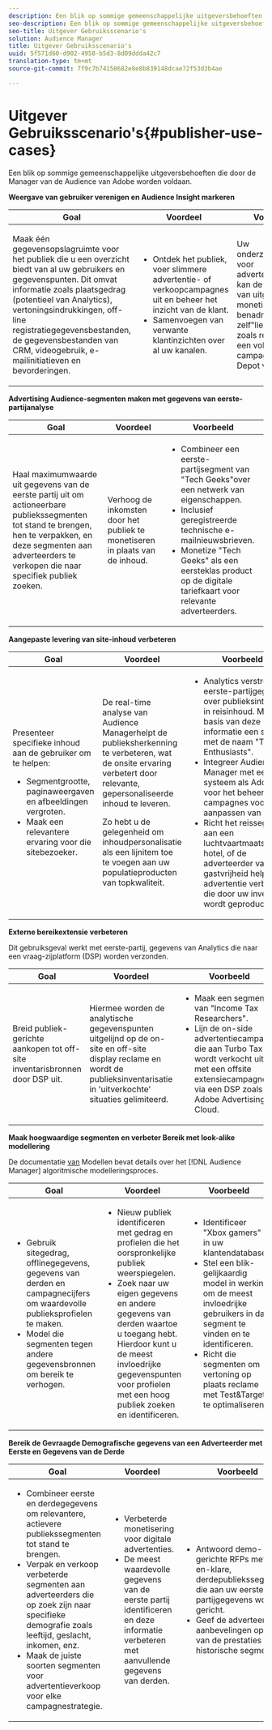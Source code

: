 ```yaml
---
description: Een blik op sommige gemeenschappelijke uitgeversbehoeften die door de Manager van de Audience van Adobe worden voldaan.
seo-description: Een blik op sommige gemeenschappelijke uitgeversbehoeften die door de Manager van de Audience van Adobe worden voldaan.
seo-title: Uitgever Gebruiksscenario's
solution: Audience Manager
title: Uitgever Gebruiksscenario's
uuid: 5f571d60-d902-4958-b5d3-8d09ddda42c7
translation-type: tm+mt
source-git-commit: 7f9c7b74150682e8e8b839148dcae72f53d3b4ae

---
```



# Uitgever Gebruiksscenario&#39;s{#publisher-use-cases}

Een blik op sommige gemeenschappelijke uitgeversbehoeften die door de Manager van de Audience van Adobe worden voldaan.

<!-- 

c_pub_use_case.xml

 -->

**Weergave van gebruiker verenigen en Audience Insight markeren**

<table id="table_7051791195CE41B49173BBF9E581BFB6"> 
 <thead> 
  <tr> 
   <th colname="col1" class="entry"> Goal </th> 
   <th colname="col2" class="entry"> Voordeel </th> 
   <th colname="col3" class="entry"> Voorbeeld </th> 
  </tr> 
 </thead>
 <tbody> 
  <tr> 
   <td colname="col1"> <p>Maak één gegevensopslagruimte voor het publiek die u een overzicht biedt van al uw gebruikers en gegevenspunten. Dit omvat informatie zoals plaatsgedrag (potentieel van Analytics), vertoningsindrukkingen, off-line registratiegegevensbestanden, de gegevensbestanden van CRM, videogebruik, e-mailinitiatieven en bevorderingen. </p> </td> 
   <td colname="col2"> <p> 
     <ul id="ul_FB6683152C7D4D65AF951BA55E123427"> 
      <li id="li_45C12198EDDE4107AE59947BBAA51A60">Ontdek het publiek, voer slimmere advertentie- of verkoopcampagnes uit en beheer het inzicht van de klant. </li> 
      <li id="li_53727E7A3D494299B4631439612AC226">Samenvoegen van verwante klantinzichten over al uw kanalen. </li> 
     </ul> </p> </td> 
   <td colname="col3"> <p>Uw onderzoeksteam voor advertentieverkoop kan de profielen van uitgevers monetiseren, en benadruk "doe het zelf"liefhebbers zoals relevant voor een volgende campagne van de Depot van de Huis. </p> </td> 
  </tr> 
 </tbody> 
</table>

**Advertising Audience-segmenten maken met gegevens van eerste-partijanalyse**

<table id="table_EE77D9F5BAD1473C8E058EE778AF2C3F"> 
 <thead> 
  <tr> 
   <th colname="col1" class="entry"> Goal </th> 
   <th colname="col2" class="entry"> Voordeel </th> 
   <th colname="col3" class="entry"> Voorbeeld </th> 
  </tr> 
 </thead>
 <tbody> 
  <tr> 
   <td colname="col1"> <p>Haal maximumwaarde uit gegevens van de eerste partij uit om actioneerbare publiekssegmenten tot stand te brengen, hen te verpakken, en deze segmenten aan adverteerders te verkopen die naar specifiek publiek zoeken. </p> </td> 
   <td colname="col2"> <p>Verhoog de inkomsten door het publiek te monetiseren in plaats van de inhoud. </p> </td> 
   <td colname="col3"> <p> 
     <ul id="ul_07695D68C7FA4BDE92E69AB84B59F0B5"> 
      <li id="li_D271C4C62589403C9F5D3B478EA1B1F3">Combineer een eerste-partijsegment van "Tech Geeks"over een netwerk van eigenschappen. </li> 
      <li id="li_1EC9E0F4BC6343C88CF29D07B9D1DA11">Inclusief geregistreerde technische e-mailnieuwsbrieven. </li> 
      <li id="li_2C5CE406BAEC4F3B8AAED5DF414E1C8B">Monetize "Tech Geeks" als een eersteklas product op de digitale tariefkaart voor relevante adverteerders. </li> 
     </ul> </p> </td> 
  </tr> 
 </tbody> 
</table>

**Aangepaste levering van site-inhoud verbeteren**

<table id="table_D8E82821D9F1491A822A6ABA3A988386"> 
 <thead> 
  <tr> 
   <th colname="col1" class="entry"> Goal </th> 
   <th colname="col2" class="entry"> Voordeel </th> 
   <th colname="col3" class="entry"> Voorbeeld </th> 
  </tr> 
 </thead>
 <tbody> 
  <tr> 
   <td colname="col1"> <p>Presenteer specifieke inhoud aan de gebruiker om te helpen: </p> <p> 
     <ul id="ul_ACE36F7845EB4A2E9005ECCD746495CC"> 
      <li id="li_0714139FF2F5492DA32FB95456699E54">Segmentgrootte, paginaweergaven en afbeeldingen vergroten. </li> 
      <li id="li_2CA4DFF2836D4F71A137829074F46D17">Maak een relevantere ervaring voor die sitebezoeker. </li> 
     </ul> </p> </td> 
   <td colname="col2"> <p><span class="keyword"> De real-time analyse van Audience Manager</span>helpt de publieksherkenning te verbeteren, wat de onsite ervaring verbetert door relevante, gepersonaliseerde inhoud te leveren. </p> <p>Zo hebt u de gelegenheid om inhoudpersonalisatie als een lijnitem toe te voegen aan uw populatieproducten van topkwaliteit. </p> </td> 
   <td colname="col3"> <p> 
     <ul id="ul_EEED2DAD504C486F8C00992219C893F7"> 
      <li id="li_E536F7C79824484DA3DC895809B849F4">Analytics verstrekt eerste-partijgegevens over publieksinteresse in reisinhoud. Maak op basis van deze informatie een segment met de naam "Travel Enthusiasts". </li> 
      <li id="li_DCB3A5F3772C4DCEB757A4AB6CABFBE3">Integreer Audience Manager <span class="keyword"></span> met een systeem als Adobe CQ voor het beheer van campagnes voor het aanpassen van inhoud. </li> 
      <li id="li_A9BFB7EB7504492BA83F182BE5E8CEF8">Richt het reissegment aan een luchtvaartmaatschappij, hotel, of de adverteerder van de gastvrijheid helpen advertentie verbeteren die door uw inventaris wordt geproduceerd. </li> 
     </ul> </p> </td> 
  </tr> 
 </tbody> 
</table>

**Externe bereikextensie verbeteren**

Dit gebruiksgeval werkt met eerste-partij, gegevens van Analytics die naar een vraag-zijplatform (DSP) worden verzonden.

<table id="table_F88329D45D9441F1A8EDB9D6140FD02D"> 
 <thead> 
  <tr> 
   <th colname="col1" class="entry"> Goal </th> 
   <th colname="col2" class="entry"> Voordeel </th> 
   <th colname="col3" class="entry"> Voorbeeld </th> 
  </tr>
 </thead>
 <tbody> 
  <tr> 
   <td colname="col1"> <p>Breid publiek-gerichte aankopen tot off-site inventarisbronnen door DSP uit. </p> </td> 
   <td colname="col2"> <p>Hiermee worden de analytische gegevenspunten uitgelijnd op de on-site en off-site display reclame en wordt de publieksinventarisatie in 'uitverkochte' situaties gelimiteerd. </p> </td> 
   <td colname="col3"> <p> 
     <ul id="ul_EE7A86BFFE534A59A9F8C7CAF46A31E5"> 
      <li id="li_D399592D9D904865BD319DC3621B832B">Maak een segment van "Income Tax Researchers". </li> 
      <li id="li_D28AC8BA5E194176BB8736B089B3C2F7">Lijn de on-side advertentiecampagne die aan Turbo Tax wordt verkocht uit met een offsite extensiecampagne via een DSP zoals Adobe Advertising Cloud. </li> 
     </ul> </p> </td> 
  </tr> 
 </tbody> 
</table>

**Maak hoogwaardige segmenten en verbeter Bereik met look-alike modellering**

De documentatie [van](../features/algorithmic-models/understanding-models.md) Modellen bevat details over het [!DNL Audience Manager] algoritmische modelleringsproces.

<table id="table_A10E4656E2A74EF5BCCA42A7AAA94416"> 
 <thead> 
  <tr> 
   <th colname="col1" class="entry"> Goal </th> 
   <th colname="col2" class="entry"> Voordeel </th> 
   <th colname="col3" class="entry"> Voorbeeld </th> 
  </tr>
 </thead>
 <tbody> 
  <tr> 
   <td colname="col1"> <p> 
     <ul id="ul_6B69497AA7F543249FF820B1D5DC604F"> 
      <li id="li_7022E99BC3C6475988B8424528A221A8">Gebruik sitegedrag, offlinegegevens, gegevens van derden en campagnecijfers om waardevolle publieksprofielen te maken. </li> 
      <li id="li_DBD50B14B3D34D9AB72C42E245406FE8">Model die segmenten tegen andere gegevensbronnen om bereik te verhogen. </li> 
     </ul> </p> </td> 
   <td colname="col2"> <p> 
     <ul id="ul_CC5448D2EA0646D4AF3547E81DE31FDE"> 
      <li id="li_8F11E40026404C1380F26F6D03952C8E">Nieuw publiek identificeren met gedrag en profielen die het oorspronkelijke publiek weerspiegelen. </li> 
      <li id="li_5F67AD849EC145DBB1E52A92BBE2CEE3">Zoek naar uw eigen gegevens en andere gegevens van derden waartoe u toegang hebt. Hierdoor kunt u de meest invloedrijke gegevenspunten voor profielen met een hoog publiek zoeken en identificeren. </li> 
     </ul> </p> </td> 
   <td colname="col3"> <p> 
     <ul id="ul_51091241D6B94A849A383538045D797C"> 
      <li id="li_88798E58BA574FA196CFC02C9C55A293">Identificeer "Xbox gamers" in uw klantendatabase. </li> 
      <li id="li_1136BBC68C8242CE9F116F2C70A4C164">Stel een blik-gelijkaardig model in werking om de meest invloedrijke gebruikers in dat segment te vinden en te identificeren. </li> 
      <li id="li_8BAED15DF7BA41B28B51BE8DC71DFDE8">Richt die segmenten om vertoning op plaats reclame met Test&amp;Target te optimaliseren. </li> 
     </ul> </p> </td> 
  </tr> 
 </tbody> 
</table>

**Bereik de Gevraagde Demografische gegevens van een Adverteerder met Eerste en Gegevens van de Derde**

<table id="table_63E19A09F1254D83A84F741CFB68A684"> 
 <thead> 
  <tr> 
   <th colname="col1" class="entry"> Goal </th> 
   <th colname="col2" class="entry"> Voordeel </th> 
   <th colname="col3" class="entry"> Voorbeeld </th> 
  </tr> 
 </thead>
 <tbody> 
  <tr> 
   <td colname="col1"> <p> 
     <ul id="ul_DB5B31FB1C7D4D36B9C32912921B39B5"> 
      <li id="li_7B750D619A8F40329B027559DDC5CFB0">Combineer eerste en derdegegevens om relevantere, actievere publiekssegmenten tot stand te brengen. </li> 
      <li id="li_E0BC69F4F1BC4A2FA8B1807815072642">Verpak en verkoop verbeterde segmenten aan adverteerders die op zoek zijn naar specifieke demografie zoals leeftijd, geslacht, inkomen, enz. </li> 
      <li id="li_87FD5150D9F74FC9973FECD5DA363C34">Maak de juiste soorten segmenten voor advertentieverkoop voor elke campagnestrategie. </li> 
     </ul> </p> </td> 
   <td colname="col2"> <p> 
     <ul id="ul_9AABE5394A2B4352A9A368C3F887F583"> 
      <li id="li_64324505C1494879AE01DD93DFFF4753">Verbeterde monetisering voor digitale advertenties. </li> 
      <li id="li_429471653E65467582B193F89D7C5426">De meest waardevolle gegevens van de eerste partij identificeren en deze informatie verbeteren met aanvullende gegevens van derden. </li> 
     </ul> </p> </td> 
   <td colname="col3"> <p> 
     <ul id="ul_E59B88951B454AEA8E898A64C07F0F49"> 
      <li id="li_A856501CD9AB4ABFA4A440D2F451DFD2">Antwoord demo-gerichte RFPs met kant-en-klare, derdepubliekssegmenten die aan uw eerste partijgegevens worden gericht. </li> 
      <li id="li_32C82F83D0D440C0B86C527FD4BAF118">Geef de adverteerder aanbevelingen op basis van de prestaties van het historische segment. </li> 
     </ul> </p> </td> 
  </tr> 
 </tbody> 
</table>

